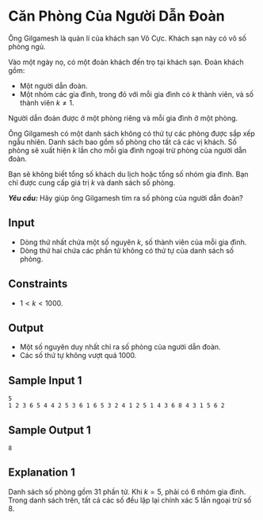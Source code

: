 # Căn Phòng Của Người Dẫn Đoàn

Ông Gilgamesh là quản lí của khách sạn Vô Cực. Khách sạn này có vô số phòng ngủ. 

Vào một ngày nọ, có một đoàn khách đến trọ tại khách sạn. Đoàn khách gồm:
- Một người dẫn đoàn.
- Một nhóm các gia đình, trong đó với mỗi gia đình có $k$ thành viên, và số thành viên $k \ne 1$.   

Người dẫn đoàn được ở một phòng riêng và mỗi gia đình ở một phòng.

Ông Gilgamesh có một danh sách không có thứ tự các phòng được sắp xếp ngẫu nhiên. Danh sách bao gồm số phòng cho tất cả các vị khách. Số phòng sẽ xuất hiện $k$ lần cho mỗi gia đình ngoại trừ phòng của người dẫn đoàn.

Bạn sẽ không biết tổng số khách du lịch hoặc tổng số nhóm gia đình. Bạn chỉ được cung cấp giá trị $k$ và danh sách số phòng.

***Yêu cầu:*** Hãy giúp ông Gilgamesh tìm ra số phòng của người dẫn đoàn?

## Input

- Dòng thứ nhất chứa một số nguyên $k$, số thành viên của mỗi gia đình.
- Dòng thứ hai chứa các phần tử không có thứ tự của danh sách số phòng.

## Constraints

- $1 < k < 1000$.

## Output

- Một số nguyên duy nhất chỉ ra số phòng của người dẫn đoàn.
- Các số thứ tự không vượt quá $1000$.

## Sample Input 1

```
5
1 2 3 6 5 4 4 2 5 3 6 1 6 5 3 2 4 1 2 5 1 4 3 6 8 4 3 1 5 6 2 
```

## Sample Output 1

```
8
```

## Explanation 1

Danh sách số phòng gồm $31$ phần tử. Khi $k = 5$, phải có $6$ nhóm gia đình. Trong danh sách trên, tất cả các số đều lặp lại chính xác $5$ lần ngoại trừ số $8$.